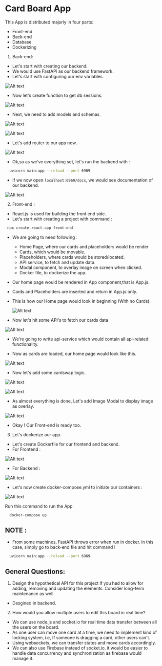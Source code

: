 # Card Board App

This App is distributed majorly in four parts:

* Front-end
* Back-end
* Database
* Dockerizing

1) Back-end: 
- Let's start with creating our backend.
- We would use FastAPI as our backend framework.
- Let's start with configuring our env variables.

 ![Alt text](screenshots/os-config.PNG)

- Now let's create function to get db sessions.

 ![Alt text](screenshots/db-session.PNG)
- Next, we need to add models and schemas.

 ![Alt text](screenshots/model.PNG)

 ![Alt text](screenshots/schema.PNG)
- Let's add router to our app now.

 ![Alt text](screenshots/router.PNG)
- Ok,so as we've everything set, let's run the backend with : 
```sh
  uvicorn main:app --reload --port 6969
  ```
- If we now open ```localhost:6969/docs```, we would see documentation of our backend. 

 ![Alt text](screenshots/docs.PNG)

2) Front-end :
- React.js is used for building the front end side.
- Let's start with creating a project with command : 
 ```sh
  npx create-react-app front-end
  ```
- We are going to need following :
    * Home Page, where our cards and placeholders would be render
    * Cards, which would be movable.
    * Placeholders, where cards would be stored/located.
    * API service, to fetch and update data.
    * Modal component, to overlay image on screen when clicked.
    * Docker file, to dockerize the app.

- Our home page would be rendered in App component,that is App.js.

- Cards and Placeholders are inserted and return in App.js only.

- This is how our Home page would look in beginning (With no Cards).

  ![Alt text](screenshots/init-homepage.PNG)

- Now let's hit some API's to fetch our cards data

 ![Alt text](screenshots/add-cards.PNG)

- We're going to write api-service which would contain all api-related functionality.

- Now as cards are loaded, our home page would look like this.

 ![Alt text](screenshots/after-homepage.PNG)

- Now let's add some cardswap logic.

 ![Alt text](screenshots/on-drag-end.PNG)

 ![Alt text](screenshots/swap-cards.PNG)

- As almost everything is done, Let's add Image Modal to display image as overlay.

 ![Alt text](screenshots/image-modal.PNG)

- Okay ! Our Front-end is ready too.

3) Let's dockerize our app.

- Let's create Dockerfile for our frontend and backend.
- For Frontend :

 ![Alt text](screenshots/docker-frontend.PNG)

- For Backend : 

 ![Alt text](screenshots/docker-backend.PNG)

- Let's now create docker-compose.yml to initiate our containers : 

 ![Alt text](screenshots/docker-compose.PNG)


Run this command to run the App 

```sh
  docker-compose up
  ```

## NOTE :
- From some machines, FastAPI throws error when run in docker. In this case, simply go to back-end file and hit command !

```sh
  uvicorn main:app --reload --port 6969
  ```

## General Questions: 

1) Design the hypothetical API for this project if you had to allow for adding, removing and updating the elements. Consider long-term maintenance as well.

- Desgined in backend.

2) How would you allow multiple users to edit this board in real time?

- We can use node.js and socket.io for real time data transfer between all the users on the board.
- As one user can move one card at a time, we need to implement kind of locking system, i.e, If someone is dragging a card, other users can't.
- Using websockets, we can transfer states and move cards accordingly.
- We can also use Firebase instead of socket.io, it would be easier to handle data concurrency and synchronization as firebase would manage it.